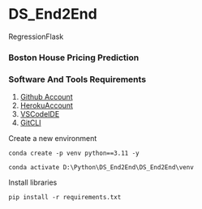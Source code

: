 # DS_End2End
RegressionFlask

### Boston House Pricing Prediction

### Software And Tools Requirements

1. [Github Account](https://github.com)
2. [HerokuAccount](https://heroku.com)
3. [VSCodeIDE](https://code.visualstudio.com/)
4. [GitCLI](https://git-scm.com/book/en/v2/Getting-Started-The-Command-Line)

Create a new environment

```
conda create -p venv python==3.11 -y

conda activate D:\Python\DS_End2End\DS_End2End\venv
```


Install libraries

```
pip install -r requirements.txt 
```
